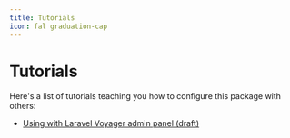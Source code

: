 ```yaml
---
title: Tutorials
icon: fal graduation-cap
---
```


# Tutorials

Here's a list of tutorials teaching you how to configure this package with others:

- [Using with Laravel Voyager admin panel (draft)](https://miguelpiedrafita.com/p/01d8895c-1eaa-46cb-a0ef-2a80c3a41899/)

